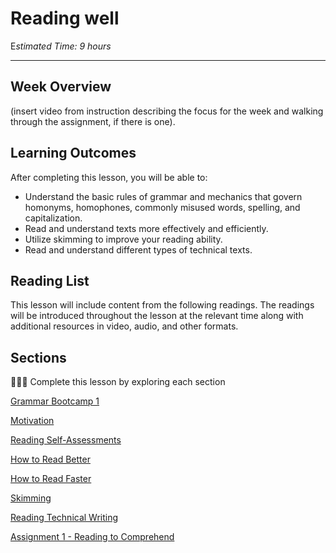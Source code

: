 # Reading well

E*stimated Time: 9 hours*

---

## Week Overview

(insert video from instruction describing the focus for the week and walking through the assignment, if there is one).

## Learning Outcomes

After completing this lesson, you will be able to:

- Understand the basic rules of grammar and mechanics that govern homonyms, homophones, commonly misused words, spelling, and capitalization.
- Read and understand texts more effectively and efficiently.
- Utilize skimming to improve your reading ability.
- Read and understand different types of technical texts.

## Reading List

This lesson will include content from the following readings. The readings will be introduced throughout the lesson at the relevant time along with additional resources in video, audio, and other formats.

## Sections

<aside>

👩🏿‍🏫 Complete this lesson by exploring each section

</aside>

[Grammar Bootcamp 1](communicating-for-success/reading-well/grammar-bootcamp-1.md)

[Motivation](communicating-for-success/reading-well/motivation.md)

[Reading Self-Assessments](communicating-for-success/reading-well/reading-self-assessments.md)

[How to Read Better](communicating-for-success/reading-well/how-to-read-better.md)

[How to Read Faster](communicating-for-success/reading-well/how-to-read-faster.md)

[Skimming](communicating-for-success/reading-well/skimming.md)

[Reading Technical Writing](communicating-for-success/reading-well/reading-technical-writing.md)

[Assignment 1 - Reading to Comprehend](communicating-for-success/reading-well/assignment-1-reading-to-comprehend.md)
